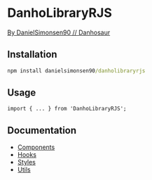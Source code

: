 # DanhoLibraryRJS

[By DanielSimonsen90 // Danhosaur](https://github.com/DanielSimonsen90)

## Installation

```cmd
npm install danielsimonsen90/danholibraryrjs
```

## Usage

```tsx
import { ... } from 'DanhoLibraryRJS';
```

## Documentation

* [Components](/docs/Components.md)
* [Hooks](/docs/Hooks.md)
* [Styles](/docs/Styles.md)
* [Utils](/docs/Utils.md)